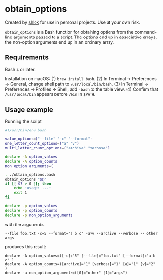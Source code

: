 # obtain_options

Created by [shlok](https://github.com/shlok) for use in personal projects. Use at your own risk.

``obtain_options`` is a Bash function for obtaining options from the command-line arguments passed to a script. The options end up in associative arrays; the non-option arguments end up in an ordinary array.

## Requirements

Bash 4 or later.

Installation on macOS: (1) `brew install bash`. (2) In Terminal → Preferences → General, change shell path to `/usr/local/bin/bash`. (3) In Terminal → Preferences → Profiles → Shell, add `-bash` to the table view. (4) Confirm that `/usr/local/bin` appears before `/bin` in `$PATH`.

## Usage example

Running the script

```bash
#!/usr/bin/env bash

value_options=("--file" "-c" "--format")
one_letter_count_options=("a" "v")
multi_letter_count_options=("archive" "verbose")

declare -A option_values
declare -A option_counts
non_option_arguments=()

. ./obtain_options.bash
obtain_options "$@"
if [[ $? > 0 ]]; then
    echo "Usage: ..."
    exit 1
fi

declare -p option_values
declare -p option_counts
declare -p non_option_arguments
```

with the arguments

    --file foo.txt -c=5 --format="a b c" -avv --archive --verbose -- other args

produces this result:

    declare -A option_values=([-c]="5" [--file]="foo.txt" [--format]="a b c" )
    declare -A option_counts=([archive]="1" [verbose]="1" [a]="1" [v]="2" )
    declare -a non_option_arguments=([0]="other" [1]="args")
